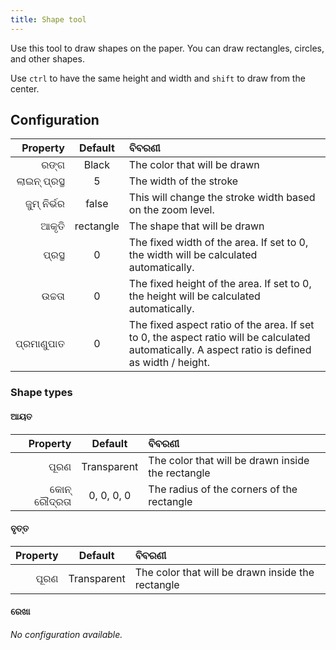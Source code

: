 ```yaml
---
title: Shape tool
---
```


Use this tool to draw shapes on the paper.
You can draw rectangles, circles, and other shapes.

Use `ctrl` to have the same height and width and `shift` to draw from the center.

## Configuration

|     Property |  Default  | ବିବରଣୀ                                                                                                                                                                                           |
| -----------: | :-------: | :----------------------------------------------------------------------------------------------------------------------------------------------------------------------------------------------- |
|         ରଙ୍ଗ |   Black   | The color that will be drawn                                                                                                                                                                     |
| ଲାଇନ୍ ପ୍ରସ୍ଥ |     5     | The width of the stroke                                                                                                                                                                          |
|  ଜୁମ୍ ନିର୍ଭର |   false   | This will change the stroke width based on the zoom level.                                                                                                                       |
|        ଆକୃତି | rectangle | The shape that will be drawn                                                                                                                                                                     |
|       ପ୍ରସ୍ଥ |     0     | The fixed width of the area. If set to 0, the width will be calculated automatically.                                                                            |
|       ଉଚ୍ଚତା |     0     | The fixed height of the area. If set to 0, the height will be calculated automatically.                                                                          |
|   ପ୍ରମାଣୁପାତ |     0     | The fixed aspect ratio of the area. If set to 0, the aspect ratio will be calculated automatically. A aspect ratio is defined as width / height. |

### Shape types

#### ଆୟତ

|     Property |   Default   | ବିବରଣୀ                                            |
| -----------: | :---------: | :------------------------------------------------ |
|         ପୂରଣ | Transparent | The color that will be drawn inside the rectangle |
| କୋନ୍ ରୌଦ୍ରତା |  0, 0, 0, 0 | The radius of the corners of the rectangle        |

#### ବୃତ୍ତ

| Property |   Default   | ବିବରଣୀ                                            |
| -------: | :---------: | :------------------------------------------------ |
|     ପୂରଣ | Transparent | The color that will be drawn inside the rectangle |

#### ରେଖା

_No configuration available._
